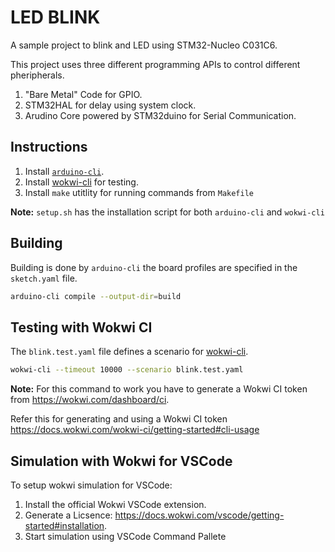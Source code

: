 # LED BLINK 

A sample project to blink and LED using STM32-Nucleo C031C6.

This project uses three different programming APIs to control different pheripherals.
1. "Bare Metal" Code for GPIO.
2. STM32HAL for delay using system clock.
3. Arudino Core powered by STM32duino for Serial Communication.

## Instructions

1. Install [`arduino-cli`](https://arduino.github.io/arduino-cli/0.35/installation/).
2. Install [wokwi-cli](https://github.com/wokwi/wokwi-cli) for testing.
3. Install `make` utitlity for running commands from `Makefile`

**Note:** `setup.sh` has the installation script for both `arduino-cli` and `wokwi-cli`

## Building

Building is done by `arduino-cli` the board profiles are specified in the `sketch.yaml` file.

```bash
arduino-cli compile --output-dir=build
```

## Testing with Wokwi CI

The `blink.test.yaml` file defines a scenario for [wokwi-cli](https://github.com/wokwi/wokwi-cli).

```bash
wokwi-cli --timeout 10000 --scenario blink.test.yaml 
```
**Note:** For this command to work you have to generate a Wokwi CI token from https://wokwi.com/dashboard/ci. 

Refer this for generating and using a Wokwi CI token https://docs.wokwi.com/wokwi-ci/getting-started#cli-usage


## Simulation with Wokwi for VSCode

To setup wokwi simulation for VSCode:
1. Install the official Wokwi VSCode extension.
2. Generate a Licsence: https://docs.wokwi.com/vscode/getting-started#installation.
3. Start simulation using VSCode Command Pallete
